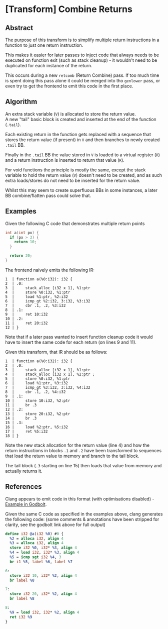 # [Transform] Combine Returns

## Abstract

The purpose of this transform is to simplify multiple return 
instructions in a function to just one return instruction.

This makes it easier for later passes to inject code that always needs
to be executed on function exit (such as stack cleanup) - it wouldn't
need to be duplicated for each instance of the return.

This occurs during a new `retcomb` (Return Combine) pass. If too much time is spent doing this
pass alone it could be merged into tho `genlower` pass, or even try to get the frontend
to emit this code in the first place.

## Algorithm

An extra stack variable (`V`) is allocated to store the return value.  
A new "tail" basic block is created and inserted at the end of the 
function (`.tail`).

Each existing return in the function gets replaced with a sequence
that stores the return value (if present) in `V` and then branches to
newly created `.tail` BB.

Finally in the `.tail` BB the value stored in `V` is loaded to a
virtual register (`R`) and a return instruction is inserted to return that value (`R`).

For void functions the principle is mostly the same, except the stack
variable to hold the return value (`V`) doesn't need to be created,
and as such extra loads/stores do not need to be inserted for the return
value.

Whilst this may seem to create superfluous BBs in some instances,
a later BB combine/flatten pass could solve that.

## Examples

Given the following C code that demonstrates multiple return points
```c
int a(int px) {
  if (px > 3) {
    return 10;
  }

  return 20;
}
```

The frontend naively emits the following IR:

```
1  | function a(%0:i32): i32 {
2  | .0:
3  |     stack_alloc [i32 x 1], %1:ptr
4  |     store %0:i32, %1:ptr
5  |     load %1:ptr, %2:i32
6  |     icmp_gt %2:i32, 3:i32, %3:i32
7  |     cbr .1, .2, %3:i32
8  | .1:
9  |     ret 10:i32
10 | .2:
11 |     ret 20:i32
12 | }
```

Note that if a later pass wanted to insert function cleanup code it
would have to insert the same code for each return (on lines 9 and 11).

Given this transform, that IR should be as follows:

```
1  | function a(%0:i32): i32 {
2  | .0:
3  |     stack_alloc [i32 x 1], %1:ptr
4  |     stack_alloc [i32 x 1], %2:ptr ;
5  |     store %0:i32, %1:ptr
6  |     load %1:ptr, %3:i32
7  |     icmp_gt %3:i32, 3:i32, %4:i32
8  |     cbr .1, .2, %4:i32
9  | .1:
10 |     store 10:i32, %2:ptr
11 |     br .3
12 | .2:
13 |     store 20:i32, %2:ptr
14 |     br .3
15 | .3:
16 |     load %2:ptr, %5:i32
17 |     ret %5:i32
18 | }
```

Note the new stack allocation for the return value (line 4) and
how the return instructions in blocks `.1` and `.2` have been
transformed to sequences that load the return value to memory
and branch to the tail block.

The tail block (`.3` starting on line 15) then loads that value
from memory and actually returns it.

## References

Clang appears to emit code in this format (with optimisations
disabled) - [Example in Godbolt](https://godbolt.org/z/eTb6qq5Kr).

Given the same C code as specified in the examples above, clang
generates the following code: (some comments & annotations have
been stripped for clarity, see the godbolt link above for
full output)

```llvm
define i32 @a(i32 %0) #0 {
  %2 = alloca i32, align 4
  %3 = alloca i32, align 4
  store i32 %0, i32* %3, align 4
  %4 = load i32, i32* %3, align 4
  %5 = icmp sgt i32 %4, 3
  br i1 %5, label %6, label %7

6:
  store i32 10, i32* %2, align 4
  br label %8

7:
  store i32 20, i32* %2, align 4
  br label %8

8:
  %9 = load i32, i32* %2, align 4
  ret i32 %9
}
```